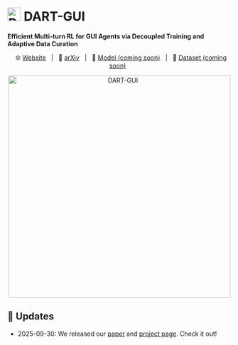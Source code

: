 # <img src="https://computer-use-agents.github.io/dart-gui/icon.png" alt="DART-GUI" style="height: 30px;"> DART-GUI <br>
**Efficient Multi-turn RL for GUI Agents via Decoupled Training and Adaptive Data Curation**

<p align="center">
&nbsp&nbsp🌐 <a href="https://computer-use-agents.github.io/dart-gui/">Website</a>&nbsp&nbsp | &nbsp&nbsp📑 <a href="https://arxiv.org/abs/2509.23866">arXiv</a>&nbsp&nbsp | &nbsp&nbsp🤖 <a href="">Model (coming soon)</a>&nbsp&nbsp | &nbsp&nbsp🤗 <a href="">Dataset (coming soon)</a>&nbsp&nbsp
</p>

<p align="center">
  <img src="https://computer-use-agents.github.io/dart-gui/stats/teaser.png" alt="DART-GUI" style="height: 500px;">
</p>


## 📢 Updates
- 2025-09-30: We released our [paper](https://arxiv.org/abs/2509.23866) and [project page](https://computer-use-agents.github.io/dart-gui). Check it out!